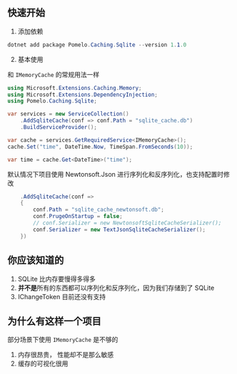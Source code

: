 ## 快速开始

1. 添加依赖

```c#
dotnet add package Pomelo.Caching.Sqlite --version 1.1.0
```

2. 基本使用

和 `IMemoryCache` 的常规用法一样

```c#
using Microsoft.Extensions.Caching.Memory;
using Microsoft.Extensions.DependencyInjection;
using Pomelo.Caching.Sqlite;

var services = new ServiceCollection()
    .AddSqliteCache(conf => conf.Path = "sqlite_cache.db")
    .BuildServiceProvider();

var cache = services.GetRequiredService<IMemoryCache>();
cache.Set("time", DateTime.Now, TimeSpan.FromSeconds(10));

var time = cache.Get<DateTime>("time");
```

默认情况下项目使用 Newtonsoft.Json 进行序列化和反序列化，也支持配置时修改

```c#
    .AddSqliteCache(conf =>
    {
        conf.Path = "sqlite_cache_newtonsoft.db";
        conf.PrugeOnStartup = false;
        // conf.Serializer = new NewtonsoftSqliteCacheSerializer();
        conf.Serializer = new TextJsonSqliteCacheSerializer();
    })
```

## 你应该知道的

1. SQLite 比内存要慢得多得多
2. **并不是**所有的东西都可以序列化和反序列化，因为我们存储到了 SQLite 
3. IChangeToken 目前还没有支持

## 为什么有这样一个项目

部分场景下使用 `IMemoryCache` 是不够的

1. 内存很昂贵， 性能却不是那么敏感
2. 缓存的可视化很用
